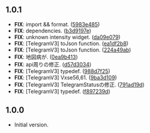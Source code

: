 ## 1.0.1

 - **FIX**: import && format. ([5983e485](https://github.com/YumNumm/EQMonitor/commit/5983e485a28c71258aaf5f1116ece745fb8e8e4c))
 - **FIX**: dependencies. ([b3d9197e](https://github.com/YumNumm/EQMonitor/commit/b3d9197e8a69f5818eaf9c91ce0df51926a6d85b))
 - **FIX**: unknown intensity widget. ([da09e079](https://github.com/YumNumm/EQMonitor/commit/da09e079181ca3a40408e7b9b43f52fe92535f99))
 - **FIX**: [TelegramV3] toJson function. ([ea1df2b8](https://github.com/YumNumm/EQMonitor/commit/ea1df2b8f96f1a7d587adc54e26500eea7a87678))
 - **FIX**: [TelegramV3] toJson function. ([224a49ab](https://github.com/YumNumm/EQMonitor/commit/224a49ab21e86bef93fbbbc4db1877549024b22f))
 - **FIX**: 地図病が. ([0ea9b413](https://github.com/YumNumm/EQMonitor/commit/0ea9b41387518af4447c3b7f1ce8f08b9dbf86b5))
 - **FIX**: api周りの修正. ([d57d3034](https://github.com/YumNumm/EQMonitor/commit/d57d3034968d38f7669ed98f5c9ecbcc6e8956a3))
 - **FIX**: [TelegramV3] typedef. ([988d7f25](https://github.com/YumNumm/EQMonitor/commit/988d7f25692d28622bf51bf55f088efa3c92b2d7))
 - **FIX**: [TelegramV3] Vxse56,61. ([9ba3d109](https://github.com/YumNumm/EQMonitor/commit/9ba3d109c0ba19b1d5ebba97821dc37d597b1c46))
 - **FIX**: [TelegramV3] TelegramStatusの修正. ([791ad19d](https://github.com/YumNumm/EQMonitor/commit/791ad19d4108ab0a25354d21170522222e8c325e))
 - **FIX**: [TelegramV3] typedef. ([f897239d](https://github.com/YumNumm/EQMonitor/commit/f897239dfe27f17bfb37f120d97349c389fae569))

## 1.0.0

- Initial version.
